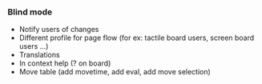 ### Blind mode
  * Notify users of changes
  * Different profile for page flow (for ex: tactile board users, screen board users ...)
  * Translations
  * In context help (? on board)
  * Move table (add movetime, add eval, add move selection)
